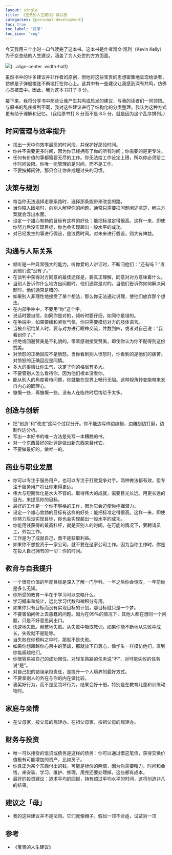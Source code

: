 ```yaml
---
layout: single 
title: 《宝贵的人生建议》读后感
categories: [personal-development]
toc: true
toc_label: "目录"
toc_icon: "cog"
---
```


今天我用三个小时一口气读完了这本书。这本书是作者凯文·凯利（Kevin Kelly）为子女总结的人生建议，涵盖了为人处世的方方面面。

![](https://note-1253446680.cos.ap-beijing.myqcloud.com/aaaaaaaaaa.jpg){: .align-center .width-half}

虽然书中的许多建议并非作者的原创，但他将这些宝贵的思想密集地呈现给读者，仿佛是子弹般接连不断地打在你心上。这其中有一些建议让我感到深有共鸣，仿佛心灵被击中。因此，我为这本书打了 8 分。

接下来，我将分享书中那些让我产生共鸣或启发的建议，与我的读者们一同领悟。与原书的乱序排列不同，我对这些建议进行了结构化的分类整理。我认为这种方式更有助于理解和记忆。（我给原书打 8 分而不是 8.5 分，就是因为这个乱序排列。）

## 时间管理与效率提升
- 找出一天中你效率最高的时间段，并保护好那段时间。
- 你并不需要更多时间，因为你已经拥有了你的所有时间；你需要的是更专注。
- 任何有价值的事都需要无尽的工作。你无法给工作设定上限，所以你必须给工作时间设限。你唯一能管理的是时间，而不是工作。
- 不要按掉闹钟。那只会让你养成睡过头的习惯。

## 决策与规划
- 每当你无法选择走哪条路时，选择那条能带来改变的路。
- 当你陷入困境时，向别人解释你的问题。通常只需要把问题阐述清楚，解决方案就会浮出水面。
- 设定一个雄心勃勃的目标有这样的好处：能把标准定得很高。这样一来，即使你努力后没实现目标，你也会实现超出一般水平的成功。
- 对已经发生的事进行假设，是浪费时间。对未来进行假设，则大有裨益。

## 沟通与人际关系
- 倾听是一种异常强大的能力。听你爱的人讲话时，不断问他们：“还有吗？”直到他们说“没有了。”
- 在谈判中获得对方同意的最佳途径是，要真正理解，同意对对方意味着什么。
- 当别人告诉你什么地方出问题时，他们通常是对的。当他们告诉你如何解决问题时，他们通常是错的。
- 如果别人非理性地接受了某个想法，那么你无法通过说理，使他们放弃那个想法。
- 在内部争吵中，不要用“你”这个字。
- 说话时要自信，如同你是对的，倾听时要仔细，如同你是错的。
- 在争端中，如果要缓和紧张气氛，你只需要模仿对方的肢体语言。
- 当被介绍给某人时，要与对方进行眼神交流，并数到四，或者对自己说：“我看到你了。”
- 拒绝或回避赞美是不礼貌的。带着感谢接受赞美，即使你认为你不配得到这份赞美。
- 对愤怒的正确回应不是愤怒。当你看到别人愤怒时，你看到的是他们的痛苦。对愤怒的正确回应是同情。
- 多大的事情让你生气，决定了你的格局有多大。
- 不要管别人怎么看待你，因为他们根本没看你。
- 能从别人的角度看待问题，你就能在世界上畅行无阻。这种视角转变能带来发自内心的同理心。
- 慷慨一些，再慷慨一些。没有人在临终时后悔给予太多。

## 创造与创新
- 把“创造”和“改进”这两个过程分开。你不能边写作边编辑，边雕刻边打磨，边制作边分析。
- 写出一本好书的唯一方法是先写一本糟糕的书。
- 对一个东西最好的批评是做出新东西来替代它。
- 不要做最好的。做唯一的。

## 商业与职业发展
- 你可以专注于服务用户，也可以专注于打败竞争对手。两种做法都有效，但专注于服务用户将让你走得更远。
- 伟大与短期优化是水火不容的。取得伟大的成就，需要目光长远。用更长远的目光，来提高你的目标。
- 最好的工作是一个你不够格的工作，因为它会迫使你挖掘潜力。
- 设定一个雄心勃勃的目标有这样的好处：能把标准定得很高。这样一来，即使你努力后没实现目标，你也会实现超出一般水平的成功。
- 你能用钱获得的最高杠杆，就是买别人的时间。在可能的情况下，要聘请员工，外包工作。
- 工作是为了成就自己，而不是获取利益。
- 如果你不想投资于一家公司，就不要在这家公司工作。因为当你工作时，你是在投入自己拥有的一切：你的时间。

## 教育与自我提升
- 一个很有价值的年度目标是深入了解一门学科。一年之后你会惊叹，一年前你是多么无知。
- 你所受的教育一半在于学习可以忽略什么。
- 学习概率和统计，远比学习代数和微积分有用。
- 如果你只有目标而没有实现目标的计划，那目标就只是一个梦。
- 不要害怕问听上去愚蠢的问题。因为在99%的情况下，其他人都在想同一个问题，只是不好意思问出口。
- 快速地失败。频繁地失败。从失败中吸取教训。如果你能不断地从失败中成长，失败就不是耻辱。
- 当失败在你预料之中时，那就不是失败。
- 如果你想超越你心目中的英雄，那就放下自尊心，像学生一样模仿他们，直到你能超越他们。
- 你很容易被自己的成功困住。对轻车熟路的任务说“不”，对可能失败的任务说“是”。
- 对自己犯的错误承担责任，是提升一个人境界的最好方式。
- 不要拿别人的外在与你的内在做比较。
- 褒奖好行为，而不是惩罚坏行为，结果会好十倍，特别是在教育儿童和训练动物时。

## 家庭与亲情
- 在父母家，按父母的规矩办。在祖父母家，按祖父母的规矩办。

## 财务与投资
- 唯一可以接受的信贷或债务是这样的债务：你可以通过借这笔债，获得交换价值极有可能增加的资产，比如房子。
- 你真正为某个东西付出的钱，可能是标价的两倍，因为你需要精力、时间和金钱，来安装、学习、维护、修理，用完还要处理掉，这些都有成本。
- 最好的投资建议：追求平均的回报，持有超过平均水平的时间，这将创造非凡的结果。

## 建议之「母」
- 我的这些建议并不是法则。它们就像帽子。假如一顶不合适，试试另一顶

## 参考
- 《宝贵的人生建议》

